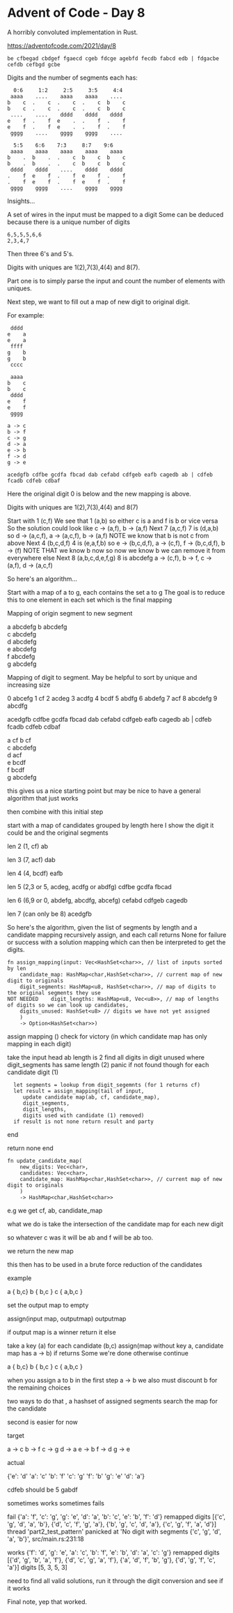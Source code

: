 # Advent of Code - Day 8

A horribly convoluted implementation in Rust.

https://adventofcode.com/2021/day/8

```
be cfbegad cbdgef fgaecd cgeb fdcge agebfd fecdb fabcd edb | fdgacbe cefdb cefbgd gcbe
```

Digits and the number of segments each has:

```
  0:6     1:2     2:5     3:5     4:4
 aaaa    ....    aaaa    aaaa    ....
b    c  .    c  .    c  .    c  b    c
b    c  .    c  .    c  .    c  b    c
 ....    ....    dddd    dddd    dddd
e    f  .    f  e    .  .    f  .    f
e    f  .    f  e    .  .    f  .    f
 gggg    ....    gggg    gggg    ....

  5:5    6:6    7:3     8:7    9:6
 aaaa    aaaa    aaaa    aaaa    aaaa
b    .  b    .  .    c  b    c  b    c
b    .  b    .  .    c  b    c  b    c
 dddd    dddd    ....    dddd    dddd
.    f  e    f  .    f  e    f  .    f
.    f  e    f  .    f  e    f  .    f
 gggg    gggg    ....    gggg    gggg
```

Insights...

A set of wires in the input must be mapped to a digit 
Some can be deduced because there is a unique number of digits

```
6,5,5,5,6,6
2,3,4,7
```

Then three 6's and 5's.

Digits with uniques are 1(2),7(3),4(4) and 8(7).

Part one is to simply parse the input and count the number of elements with uniques.

Next step, we want to fill out a map of new digit to original digit. 

For example:

```
 dddd
e    a
e    a
 ffff
g    b
g    b
 cccc

 aaaa  
b    c 
b    c 
 dddd  
e    f 
e    f 
 gggg  

a -> c
b -> f
c -> g
d -> a
e -> b
f -> d
g -> e
```

`acedgfb cdfbe gcdfa fbcad dab cefabd cdfgeb eafb cagedb ab | cdfeb fcadb cdfeb cdbaf`

Here the original digit 0 is below and the new mapping is above.

Digits with uniques are 1(2),7(3),4(4) and 8(7)

Start with 1 (c,f)
We see that 1 (a,b) so either c is a and f is b or vice versa
So the solution could look like c -> (a,f), b -> (a,f)
Next 7 (a,c,f)
7 is (d,a,b) so d -> (a,c,f), a -> (a,c,f), b -> (a,f) NOTE we know that b is not c from above
Next 4 (b,c,d,f)
4 is (e,a,f,b) so e -> (b,c,d,f), a -> (c,f), f -> (b,c,d,f), b -> (f) NOTE THAT we know b now
so now we know b we can remove it from everywhere else
Next 8 (a,b,c,d,e,f,g) 
8 is abcdefg a -> (c,f), b -> f, c -> (a,f), d -> (a,c,f)

So here's an algorithm...

Start with a map of a to g, each contains the set a to g 
The goal is to reduce this to one element in each set which is the final mapping

Mapping of origin segment to new segment

a abcdefg
b abcdefg   
c abcdefg   
d abcdefg   
e abcdefg   
f abcdefg   
g abcdefg  

Mapping of digit to segment. May be helpful to sort by unique and increasing size 

0 abcefg
1 cf
2 acdeg
3 acdfg
4 bcdf
5 abdfg
6 abdefg
7 acf
8 abcdefg
9 abcdfg

acedgfb cdfbe gcdfa fbcad dab cefabd cdfgeb eafb cagedb ab | cdfeb fcadb cdfeb cdbaf

a cf
b cf   
c abcdefg   
d acf  
e bcdf   
f bcdf   
g abcdefg  

this gives us a nice starting point but may be nice to have a general algorithm that just works

then combine with this initial step

start with a map of candidates grouped by length
here I show the digit it could be and the original segments

len 2 (1, cf)
ab

len 3 (7, acf)
dab

len 4 (4, bcdf)
eafb


len 5 (2,3 or 5, acdeg, acdfg or abdfg)
cdfbe
gcdfa 
fbcad

len 6 (6,9 or 0, abdefg, abcdfg, abcefg)
cefabd
cdfgeb
cagedb

len 7 (can only be 8)
acedgfb

So here's the algorithm, given the list of segments by length and a
candidate mapping recursively assign, and each call returns None for failure
or success with a solution mapping which can then be interpreted to get the 
digits. 

```
fn assign_mapping(input: Vec<HashSet<char>>, // list of inputs sorted by len 
    candidate_map: HashMap<char,HashSet<char>>, // current map of new digit to originals
    digit_segments: HashMap<u8, HashSet<char>>, // map of digits to the original segments they use
NOT NEEDED    digit_lengths: HashMap<u8, Vec<u8>>, // map of lengths of digits so we can look up candidates,
    digits_unused: HashSet<u8> // digits we have not yet assigned
    ) 
    -> Option<HashSet<char>>)
```

assign mapping ()
check for victory (in which candidate map has only mapping in each digit)

take the input head
  ab 
  length is 2 
  find all digits in digit unused where digit_segments has same length (2)
  panic if not found though
   for each candidate digit (1)
      
	  let segments = lookup from digit_segemnts (for 1 returns cf)
      let result = assign_mapping(tail of input,
         update candidate map(ab, cf, candidate_map),
         digit_segments,
         digit_lengths,
         digits used with candidate (1) removed)
      if result is not none return result and party
	  
   end
   
   return none
end

```
fn update_candidate_map(
    new_digits: Vec<char>,
    candidates: Vec<char>,
    candidate_map: HashMap<char,HashSet<char>>, // current map of new digit to originals
    ) 
    -> HashMap<char,HashSet<char>>
```
e.g we get cf, ab, candidate_map

what we do is take the intersection of the candidate map for each new digit 

so whatever c was it will be ab and f will be ab too.

we return the new map 

this then has to be used in a brute force reduction of the candidates 

example 

a { b,c} b { b,c } c { a,b,c }

set the output map to empty 

assign(input map, outputmap) outputmap

  if output map is a winner return it 
  else

  take a key (a)
    for each candidate (b,c) 
       assign(map without key a, candidate map has a -> b)
	   if returns Some we're done
	   otherwise continue


a { b,c} b { b,c } c { a,b,c }

when you assign a to b in the first step
a -> b
we also must discount b for the remaining choices

two ways to do that , a hashset of assigned segments
search the map for the candidate 

second is easier for now

target

a -> c
b -> f
c -> g
d -> a
e -> b
f -> d
g -> e

actual

{'e': 'd'
 'a': 'c'
 'b': 'f'
 'c': 'g'
 'f': 'b'
 'g': 'e'
 'd': 'a'}
 
 cdfeb should be 5
 gabdf 
 
 sometimes works sometimes fails
 
fail
{'a': 'f', 'c': 'g', 'g': 'e', 'd': 'a', 'b': 'c', 'e': 'b', 'f': 'd'}
remapped digits [{'c', 'g', 'd', 'a', 'b'}, {'d', 'c', 'f', 'g', 'a'}, {'b', 'g', 'c', 'd', 'a'}, {'c', 'g', 'f', 'a', 'd'}]
thread 'part2_test_pattern' panicked at 'No digit with segments {'c', 'g', 'd', 'a', 'b'}', src/main.rs:231:18

works
{'f': 'd', 'g': 'e', 'a': 'c', 'b': 'f', 'e': 'b', 'd': 'a', 'c': 'g'}
remapped digits [{'d', 'g', 'b', 'a', 'f'}, {'d', 'c', 'g', 'a', 'f'}, {'a', 'd', 'f', 'b', 'g'}, {'d', 'g', 'f', 'c', 'a'}]
digits [5, 3, 5, 3]

need to find all valid solutions, run it through the digit conversion and see if it works

Final note, yep that worked.
